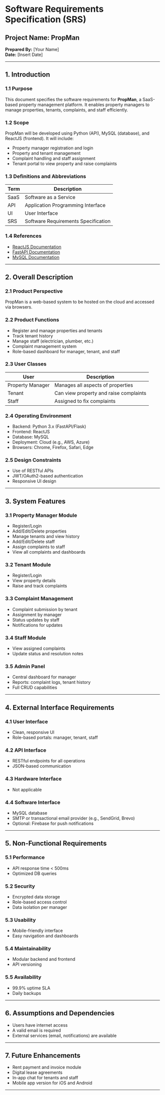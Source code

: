 # Software Requirements Specification (SRS)

## Project Name: PropMan  
**Prepared By:** [Your Name]  
**Date:** [Insert Date]  

---

## 1. Introduction

### 1.1 Purpose
This document specifies the software requirements for **PropMan**, a SaaS-based property management platform. It enables property managers to manage properties, tenants, complaints, and staff efficiently.

### 1.2 Scope
PropMan will be developed using Python (API), MySQL (database), and ReactJS (frontend). It will include:
- Property manager registration and login
- Property and tenant management
- Complaint handling and staff assignment
- Tenant portal to view property and raise complaints

### 1.3 Definitions and Abbreviations

| Term | Description |
|------|-------------|
| SaaS | Software as a Service |
| API | Application Programming Interface |
| UI | User Interface |
| SRS | Software Requirements Specification |

### 1.4 References
- [ReactJS Documentation](https://reactjs.org/)
- [FastAPI Documentation](https://fastapi.tiangolo.com/)
- [MySQL Documentation](https://dev.mysql.com/doc/)

---

## 2. Overall Description

### 2.1 Product Perspective
PropMan is a web-based system to be hosted on the cloud and accessed via browsers.

### 2.2 Product Functions
- Register and manage properties and tenants
- Track tenant history
- Manage staff (electrician, plumber, etc.)
- Complaint management system
- Role-based dashboard for manager, tenant, and staff

### 2.3 User Classes

| User | Description |
|------|-------------|
| Property Manager | Manages all aspects of properties |
| Tenant | Can view property and raise complaints |
| Staff | Assigned to fix complaints |

### 2.4 Operating Environment
- Backend: Python 3.x (FastAPI/Flask)
- Frontend: ReactJS
- Database: MySQL
- Deployment: Cloud (e.g., AWS, Azure)
- Browsers: Chrome, Firefox, Safari, Edge

### 2.5 Design Constraints
- Use of RESTful APIs
- JWT/OAuth2-based authentication
- Responsive UI design

---

## 3. System Features

### 3.1 Property Manager Module
- Register/Login
- Add/Edit/Delete properties
- Manage tenants and view history
- Add/Edit/Delete staff
- Assign complaints to staff
- View all complaints and dashboards

### 3.2 Tenant Module
- Register/Login
- View property details
- Raise and track complaints

### 3.3 Complaint Management
- Complaint submission by tenant
- Assignment by manager
- Status updates by staff
- Notifications for updates

### 3.4 Staff Module
- View assigned complaints
- Update status and resolution notes

### 3.5 Admin Panel
- Central dashboard for manager
- Reports: complaint logs, tenant history
- Full CRUD capabilities

---

## 4. External Interface Requirements

### 4.1 User Interface
- Clean, responsive UI
- Role-based portals: manager, tenant, staff

### 4.2 API Interface
- RESTful endpoints for all operations
- JSON-based communication

### 4.3 Hardware Interface
- Not applicable

### 4.4 Software Interface
- MySQL database
- SMTP or transactional email provider (e.g., SendGrid, Brevo)
- Optional: Firebase for push notifications

---

## 5. Non-Functional Requirements

### 5.1 Performance
- API response time < 500ms
- Optimized DB queries

### 5.2 Security
- Encrypted data storage
- Role-based access control
- Data isolation per manager

### 5.3 Usability
- Mobile-friendly interface
- Easy navigation and dashboards

### 5.4 Maintainability
- Modular backend and frontend
- API versioning

### 5.5 Availability
- 99.9% uptime SLA
- Daily backups

---

## 6. Assumptions and Dependencies
- Users have internet access
- A valid email is required
- External services (email, notifications) are available

---

## 7. Future Enhancements
- Rent payment and invoice module
- Digital lease agreements
- In-app chat for tenants and staff
- Mobile app version for iOS and Android

---
